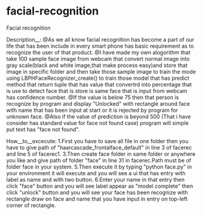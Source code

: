 # facial-recognition
Facial recognition

Description__:
            @As we all know facial recognition has become a part of our life that has been include in every smart phone has basic requirement as to recognize the user of that product.
            @I have made my own alogorithm that take 100 sample face image from webcam that convert normal image into gray scale(black and white image,that make process easy)and store that image in specific folder and then take those sample image to train the mode using LBPHFaceRecognizer_create() to train those model that has predict method that return tuple that has value that convertrd into percentage that is use to detect face that is store is same face that is input from webcam has confidence number.
            @If the value is below 75 then that person is recognize by program and display "Unlocked" with rectangle around face with name that has been input at start or it is rejected by program for unknown face.
            @Also if the value of prediction is beyond 500 (That i have consider has standard value for face not found case) program will simple put text has "face not found".
            
            
How__to__excecute:
                1.First you have to save all file in one folder then you have to give path of "haarcascade_frontalface_default" in line 3 of facerec and line 5 of facerec1.
                3.Then create face folder in same folder or anywhere you like and give path of folder "face" in line 31 in facerec.Path must be of folder face in your system.
                5.Then execute it by typing "python face.py" in your environment it will execute and you will see a ui that has entry with label as name and with two button.
                6.Enter your name in that entry then click "face" button and you will see label appear as  "model complete"  then click "unlock" button and you will see your face has been recognize with rectangle draw on face and name that you have input in entry on top-left corner of rectangle.
            
